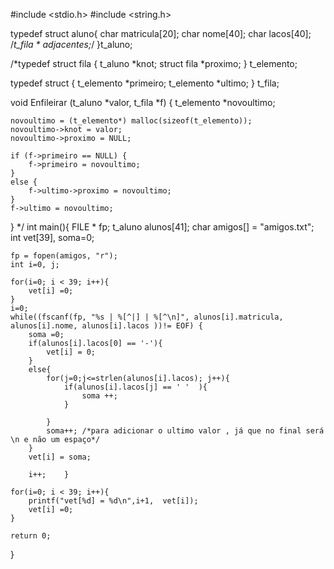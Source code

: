 #include <stdio.h>
#include <string.h>

typedef struct aluno{
	char matricula[20];
	char nome[40];
	char lacos[40];
	/*t_fila * adjacentes;*/
}t_aluno;

/*typedef struct fila {
	t_aluno *knot;
	struct fila *proximo;
} t_elemento;


typedef struct {
	t_elemento *primeiro;
	t_elemento *ultimo;
} t_fila;

void Enfileirar (t_aluno *valor, t_fila *f) {
	t_elemento *novoultimo;	

	novoultimo = (t_elemento*) malloc(sizeof(t_elemento));		
	novoultimo->knot = valor;									
	novoultimo->proximo = NULL;									

	if (f->primeiro == NULL) {									
		f->primeiro = novoultimo;
	}
	else {
		f->ultimo->proximo = novoultimo;						
	}
	f->ultimo = novoultimo;										
}
*/
int main(){
	FILE * fp;
	t_aluno alunos[41];
	char amigos[] = "amigos.txt";
	int vet[39], soma=0;

	
	fp = fopen(amigos, "r");
	int i=0, j;
	
	for(i=0; i < 39; i++){
		vet[i] =0; 
	}
	i=0;
	while((fscanf(fp, "%s | %[^|] | %[^\n]", alunos[i].matricula, alunos[i].nome, alunos[i].lacos ))!= EOF) {
		soma =0;
		if(alunos[i].lacos[0] == '-'){
			vet[i] = 0;
		}
		else{	
			for(j=0;j<=strlen(alunos[i].lacos); j++){
				if(alunos[i].lacos[j] == ' '  ){
					soma ++;
				}
				
			}	
			soma++; /*para adicionar o ultimo valor , já que no final será \n e não um espaço*/
		}
		vet[i] = soma;

		i++;	}

	for(i=0; i < 39; i++){
		printf("vet[%d] = %d\n",i+1,  vet[i]);
		vet[i] =0;
	}		

	return 0;
}	
